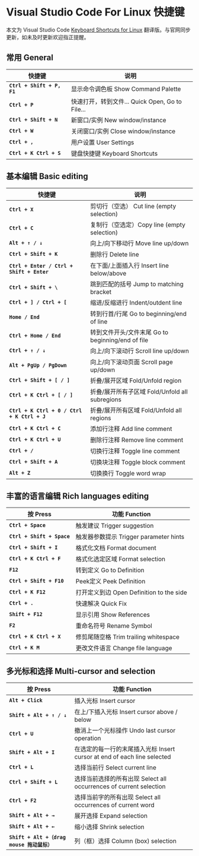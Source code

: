 # Visual Studio Code For Linux 快捷键

本文为 Visual Studio Code [Keyboard Shortcuts for Linux](https://code.visualstudio.com/shortcuts/keyboard-shortcuts-linux.pdf) 翻译版。与官网同步更新，如未及时更新欢迎指正提醒。

## 常用 General

| 快捷键 | 说明 |
| --- | --- |
| **`Ctrl + Shift + P, F1`** | 显示命令调色板 Show Command Palette |
| **`Ctrl + P`** | 快速打开，转到文件... Quick Open, Go to File... |
| **`Ctrl + Shift + N`** | 新窗口/实例 New window/instance |
| **`Ctrl + W`** | 关闭窗口/实例 Close window/instance |
| **`Ctrl + ,`** | 用户设置 User Settings |
| **`Ctrl + K Ctrl + S`** | 键盘快捷键 Keyboard Shortcuts |

## 基本编辑 Basic editing

| 快捷键 | 说明 |
| --- | --- |
| **`Ctrl + X`** | 剪切行（空选） Cut line (empty selection) |
| **`Ctrl + C`** | 复制行（空选定）Copy line (empty selection) |
| **`Alt + ↑ / ↓`** | 向上/向下移动行 Move line up/down |
| **`Ctrl + Shift + K`** | 删除行 Delete line |
| **`Ctrl + Enter / Ctrl + Shift + Enter`** | 在下面/上面插入行 Insert line below/above |
| **`Ctrl + Shift + \`** | 跳到匹配的括号 Jump to matching bracket |
| **`Ctrl + ] / Ctrl + [`** | 缩进/反缩进行 Indent/outdent line |
| **`Home / End`** | 转到行首/行尾 Go to beginning/end of line |
| **`Ctrl + Home / End`** | 转到文件开头/文件末尾 Go to beginning/end of file |
| **`Ctrl + ↑ / ↓`** | 向上/向下滚动行 Scroll line up/down |
| **`Alt + PgUp / PgDown`** | 向上/向下滚动页面 Scroll page up/down |
| **`Ctrl + Shift + [ / ]`** | 折叠/展开区域 Fold/Unfold region |
| **`Ctrl + K Ctrl + [ / ]`** | 折叠/展开所有子区域 Fold/Unfold all subregions |
| **`Ctrl + K Ctrl + 0 / Ctrl + K Ctrl + J`** | 折叠/展开所有区域 Fold/Unfold all regions |
| **`Ctrl + K Ctrl + C`** | 添加行注释 Add line comment |
| **`Ctrl + K Ctrl + U`** | 删除行注释 Remove line comment |
| **`Ctrl + /`** | 切换行注释 Toggle line comment |
| **`Ctrl + Shift + A`** | 切换块注释 Toggle block comment |
| **`Alt + Z`** | 切换换行 Toggle word wrap |

## 丰富的语言编辑 Rich languages editing

| 按 Press | 功能 Function
| --- | --- |
| **`Ctrl + Space`** | 触发建议 Trigger suggestion |
| **`Ctrl + Shift + Space`** | 触发器参数提示 Trigger parameter hints |
| **`Ctrl + Shift + I`** | 格式化文档 Format document |
| **`Ctrl + K Ctrl + F`** | 格式化选定区域 Format selection |
| **`F12`** | 转到定义 Go to Definition |
| **`Ctrl + Shift + F10`** | Peek定义 Peek Definition |
| **`Ctrl + K F12`** | 打开定义到边 Open Definition to the side |
| **`Ctrl + .`** | 快速解决 Quick Fix |
| **`Shift + F12`** | 显示引用 Show References |
| **`F2`** | 重命名符号 Rename Symbol |
| **`Ctrl + K Ctrl + X`** | 修剪尾随空格 Trim trailing whitespace |
| **`Ctrl + K M`** | 更改文件语言 Change file language |

## 多光标和选择 Multi-cursor and selection

| 按 Press | 功能 Function |
| --- | --- |
| **`Alt + Click`** | 插入光标 Insert cursor |
| **`Shift + Alt + ↑ / ↓`** | 在上/下插入光标 Insert cursor above / below |
| **`Ctrl + U`** | 撤消上一个光标操作 Undo last cursor operation |
| **`Shift + Alt + I`** | 在选定的每一行的末尾插入光标 Insert cursor at end of each line selected |
| **`Ctrl + L`** | 选择当前行 Select current line |
| **`Ctrl + Shift + L`** | 选择当前选择的所有出现 Select all occurrences of current selection |
| **`Ctrl + F2`** | 选择当前字的所有出现 Select all occurrences of current word |
| **`Shift + Alt + →`** | 展开选择 Expand selection |
| **`Shift + Alt + ←`** | 缩小选择 Shrink selection |
| **`Shift + Alt +（drag mouse 拖动鼠标）`** | 列（框）选择 Column (box) selection |
